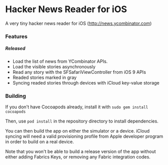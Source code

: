 # Hacker News Reader for iOS

A very tiny hacker news reader for iOS (http://news.ycombinator.com)

### Features

##### Released

* Load the list of news from YCombinator APIs.
* Load the visible stories asynchronously
* Read any story with the SFSafariViewController from iOS 9 APIs
* Readed stories marked in gray
* Syncing readed stories through devices with iCloud key-value storage

### Building

If you don't have Cocoapods already, install it with
`sudo gem install cocoapods`

Then, use `pod install` in the repository directory to install dependencies.

You can then build the app on either the simulator or a device. iCloud syncing
will need a valid provisioning profile from Apple developer program in order to
build on a real device.

Note that you won't be able to build a release version of the app without either
adding Fabrics Keys, or removing any Fabric integration codes.
